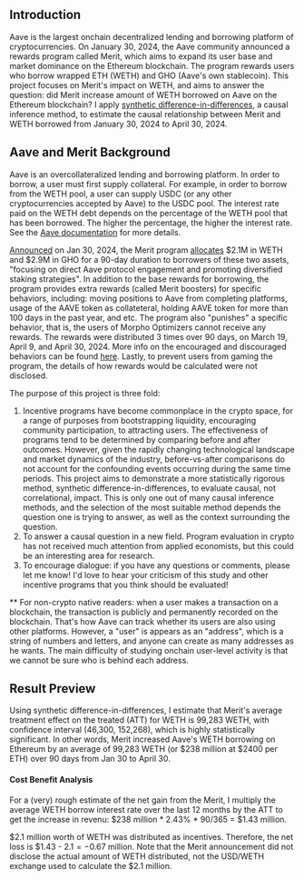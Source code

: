 ## Introduction <a class="anchor" id="intro"></a>
Aave is the largest onchain decentralized lending and borrowing platform of cryptocurrencies. On January 30, 2024, the Aave community announced a rewards program called Merit, which aims to expand its user base and market dominance on the Ethereum blockchain. The program rewards users who borrow wrapped ETH (WETH) and GHO (Aave's own stablecoin). This project focuses on Merit's impact on WETH, and aims to answer the question: did Merit increase amount of WETH borrowed on Aave on the Ethereum blockchain? I apply [synthetic difference-in-differences](https://www.nber.org/system/files/working_papers/w25532/w25532.pdf), a causal inference method, to estimate the causal relationship between Merit and WETH borrowed from January 30, 2024 to April 30, 2024.  

## Aave and Merit Background <a class="anchor" id="background"></a>
Aave is an overcollateralized lending and borrowing platform. In order to borrow, a user must first supply collateral. For example, in order to borrow from the WETH pool, a user can supply USDC (or any other cryptocurrencies accepted by Aave) to the USDC pool. The interest rate paid on the WETH debt depends on the percentage of the WETH pool that has been borrowed. The higher the percentage, the higher the interest rate. See the [Aave documentation](https://docs.aave.com/hub) for more details. 

[Announced](https://governance.aave.com/t/temp-check-merit-a-new-aave-alignment-user-reward-system/16456) on Jan 30, 2024, the Merit program [allocates](https://snapshot.org/#/aave.eth/proposal/0xc80da83fadfe4f8a4c56e1643895cb7e9b1af1d9dcd374f1b41ded5c95b42f68) $2.1M in WETH and $2.9M in GHO for a 90-day duration to borrowers of these two assets, "focusing on direct Aave protocol engagement and promoting diversified staking strategies". In addition to the base rewards for borrowing, the program provides extra rewards (called Merit boosters) for specific behaviors, including: moving positions to Aave from completing platforms, usage of the AAVE token as collateteral, holding AAVE token for more than 100 days in the past year, and etc. The program also "punishes" a specific behavior, that is, the users of Morpho Optimizers cannot receive any rewards. The rewards were distributed 3 times over 90 days, on March 19, April 9, and April 30, 2024. More info on the encouraged and discouraged behaviors can be found [here](https://snapshot.org/#/aave.eth/proposal/0xc80da83fadfe4f8a4c56e1643895cb7e9b1af1d9dcd374f1b41ded5c95b42f68). Lastly, to prevent users from gaming the program, the details of how rewards would be calculated were not disclosed.

The purpose of this project is three fold:
1. Incentive programs have become commonplace in the crypto space, for a range of purposes from bootstrapping liquidity, encouraging community participation, to attracting users. The effectiveness of programs tend to be determined by comparing before and after outcomes. However, given the rapidly changing technological landscape and market dynamics of the industry, before-vs-after comparisons do not account for the confounding events occurring during the same time periods. This project aims to demonstrate a more statistically rigorous method, synthetic difference-in-differences, to evaluate causal, not correlational, impact. This is only one out of many causal inference methods, and the selection of the most suitable method depends the question one is trying to answer, as well as the context surrounding the question. 
2. To answer a causal question in a new field. Program evaluation in crypto has not received much attention from applied economists, but this could be an interesting area for research.
3. To encourage dialogue: if you have any questions or comments, please let me know! I'd love to hear your criticism of this study and other incentive programs that you think should be evaluated!

** For non-crypto native readers: when a user makes a transaction on a blockchain, the transaction is publicly and permanently recorded on the blockchain. That's how Aave can track whether its users are also using other platforms. However, a "user" is appears as an "address", which is a string of numbers and letters, and anyone can create as many addresses as he wants. The main difficulty of studying onchain user-level activity is that we cannot be sure who is behind each address. 

## Result Preview <a class="anchor" id="preview"></a>

Using synthetic difference-in-differences, I estimate that Merit's average treatment effect on the treated (ATT) for WETH is 99,283 WETH, with confidence interval (46,300, 152,268), which is highly statistically significant. In other words, Merit increased Aave's WETH borrowing on Ethereum by an average of 99,283 WETH (or $238 million at $2400 per ETH) over 90 days from Jan 30 to April 30. 

#### Cost Benefit Analysis

For a (very) rough estimate of the net gain from the Merit, I multiply the average WETH borrow interest rate over the last 12 months by the ATT to get the increase in revenu: $238 million * 2.43\% * 90/365 = \$1.43 million.

$2.1 million worth of WETH was distributed as incentives. Therefore, the net loss is $1.43 - $2.1 = -$0.67 million. Note that the Merit announcement did not disclose the actual amount of WETH distributed, not the USD/WETH exchange used to calculate the \$2.1 million. 
